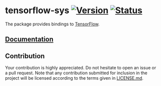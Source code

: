 # tensorflow-sys [![Version][version-img]][version-url] [![Status][status-img]][status-url]

The package provides bindings to [TensorFlow][1].

## [Documentation][doc]

## Contribution

Your contribution is highly appreciated. Do not hesitate to open an issue or a
pull request. Note that any contribution submitted for inclusion in the project
will be licensed according to the terms given in [LICENSE.md](LICENSE.md).

[1]: https://www.tensorflow.org

[doc]: https://stainless-steel.github.io/tensorflow-sys
[status-img]: https://travis-ci.org/stainless-steel/tensorflow-sys.svg?branch=master
[status-url]: https://travis-ci.org/stainless-steel/tensorflow-sys
[version-img]: https://img.shields.io/crates/v/tensorflow-sys.svg
[version-url]: https://crates.io/crates/tensorflow-sys
